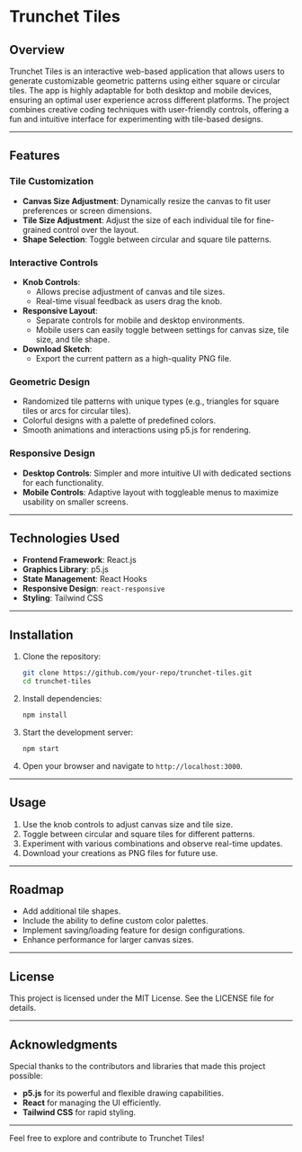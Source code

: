 # Trunchet Tiles

## Overview
Trunchet Tiles is an interactive web-based application that allows users to generate customizable geometric patterns using either square or circular tiles. The app is highly adaptable for both desktop and mobile devices, ensuring an optimal user experience across different platforms. The project combines creative coding techniques with user-friendly controls, offering a fun and intuitive interface for experimenting with tile-based designs.

---

## Features

### Tile Customization
- **Canvas Size Adjustment**: Dynamically resize the canvas to fit user preferences or screen dimensions.
- **Tile Size Adjustment**: Adjust the size of each individual tile for fine-grained control over the layout.
- **Shape Selection**: Toggle between circular and square tile patterns.

### Interactive Controls
- **Knob Controls**:
  - Allows precise adjustment of canvas and tile sizes.
  - Real-time visual feedback as users drag the knob.
- **Responsive Layout**:
  - Separate controls for mobile and desktop environments.
  - Mobile users can easily toggle between settings for canvas size, tile size, and tile shape.
- **Download Sketch**:
  - Export the current pattern as a high-quality PNG file.

### Geometric Design
- Randomized tile patterns with unique types (e.g., triangles for square tiles or arcs for circular tiles).
- Colorful designs with a palette of predefined colors.
- Smooth animations and interactions using p5.js for rendering.

### Responsive Design
- **Desktop Controls**: Simpler and more intuitive UI with dedicated sections for each functionality.
- **Mobile Controls**: Adaptive layout with toggleable menus to maximize usability on smaller screens.

---

## Technologies Used
- **Frontend Framework**: React.js
- **Graphics Library**: p5.js
- **State Management**: React Hooks
- **Responsive Design**: `react-responsive`
- **Styling**: Tailwind CSS

---

## Installation
1. Clone the repository:
   ```bash
   git clone https://github.com/your-repo/trunchet-tiles.git
   cd trunchet-tiles
   ```

2. Install dependencies:
   ```bash
   npm install
   ```

3. Start the development server:
   ```bash
   npm start
   ```

4. Open your browser and navigate to `http://localhost:3000`.

---

## Usage
1. Use the knob controls to adjust canvas size and tile size.
2. Toggle between circular and square tiles for different patterns.
3. Experiment with various combinations and observe real-time updates.
4. Download your creations as PNG files for future use.

---

## Roadmap
- Add additional tile shapes.
- Include the ability to define custom color palettes.
- Implement saving/loading feature for design configurations.
- Enhance performance for larger canvas sizes.

---

## License
This project is licensed under the MIT License. See the LICENSE file for details.

---

## Acknowledgments
Special thanks to the contributors and libraries that made this project possible:
- **p5.js** for its powerful and flexible drawing capabilities.
- **React** for managing the UI efficiently.
- **Tailwind CSS** for rapid styling.

---

Feel free to explore and contribute to Trunchet Tiles!

